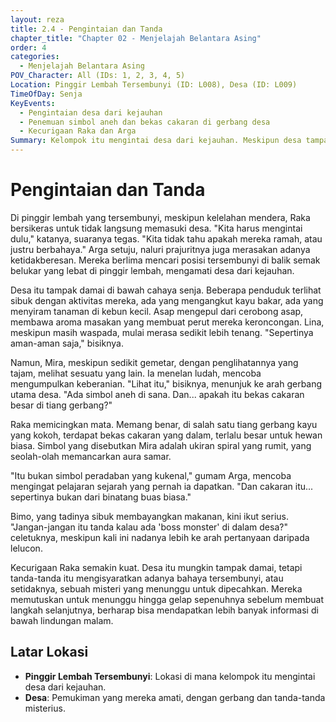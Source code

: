 ```yaml
---
layout: reza
title: 2.4 - Pengintaian dan Tanda
chapter_title: "Chapter 02 - Menjelajah Belantara Asing"
order: 4
categories:
  - Menjelajah Belantara Asing
POV_Character: All (IDs: 1, 2, 3, 4, 5)
Location: Pinggir Lembah Tersembunyi (ID: L008), Desa (ID: L009)
TimeOfDay: Senja
KeyEvents:
  - Pengintaian desa dari kejauhan
  - Penemuan simbol aneh dan bekas cakaran di gerbang desa
  - Kecurigaan Raka dan Arga
Summary: Kelompok itu mengintai desa dari kejauhan. Meskipun desa tampak damai, Mira menemukan simbol aneh dan bekas cakaran besar di gerbang, memicu kecurigaan Raka dan Arga tentang potensi bahaya tersembunyi.
---
```

# Pengintaian dan Tanda

Di pinggir lembah yang tersembunyi, meskipun kelelahan mendera, Raka bersikeras untuk tidak langsung memasuki desa. "Kita harus mengintai dulu," katanya, suaranya tegas. "Kita tidak tahu apakah mereka ramah, atau justru berbahaya." Arga setuju, naluri prajuritnya juga merasakan adanya ketidakberesan. Mereka berlima mencari posisi tersembunyi di balik semak belukar yang lebat di pinggir lembah, mengamati desa dari kejauhan.

Desa itu tampak damai di bawah cahaya senja. Beberapa penduduk terlihat sibuk dengan aktivitas mereka, ada yang mengangkut kayu bakar, ada yang menyiram tanaman di kebun kecil. Asap mengepul dari cerobong asap, membawa aroma masakan yang membuat perut mereka keroncongan. Lina, meskipun masih waspada, mulai merasa sedikit lebih tenang. "Sepertinya aman-aman saja," bisiknya.

Namun, Mira, meskipun sedikit gemetar, dengan penglihatannya yang tajam, melihat sesuatu yang lain. Ia menelan ludah, mencoba mengumpulkan keberanian. "Lihat itu," bisiknya, menunjuk ke arah gerbang utama desa. "Ada simbol aneh di sana. Dan... apakah itu bekas cakaran besar di tiang gerbang?"

Raka memicingkan mata. Memang benar, di salah satu tiang gerbang kayu yang kokoh, terdapat bekas cakaran yang dalam, terlalu besar untuk hewan biasa. Simbol yang disebutkan Mira adalah ukiran spiral yang rumit, yang seolah-olah memancarkan aura samar.

"Itu bukan simbol peradaban yang kukenal," gumam Arga, mencoba mengingat pelajaran sejarah yang pernah ia dapatkan. "Dan cakaran itu... sepertinya bukan dari binatang buas biasa."

Bimo, yang tadinya sibuk membayangkan makanan, kini ikut serius. "Jangan-jangan itu tanda kalau ada 'boss monster' di dalam desa?" celetuknya, meskipun kali ini nadanya lebih ke arah pertanyaan daripada lelucon.

Kecurigaan Raka semakin kuat. Desa itu mungkin tampak damai, tetapi tanda-tanda itu mengisyaratkan adanya bahaya tersembunyi, atau setidaknya, sebuah misteri yang menunggu untuk dipecahkan. Mereka memutuskan untuk menunggu hingga gelap sepenuhnya sebelum membuat langkah selanjutnya, berharap bisa mendapatkan lebih banyak informasi di bawah lindungan malam.

## Latar Lokasi

*   **Pinggir Lembah Tersembunyi**: Lokasi di mana kelompok itu mengintai desa dari kejauhan.
*   **Desa**: Pemukiman yang mereka amati, dengan gerbang dan tanda-tanda misterius.